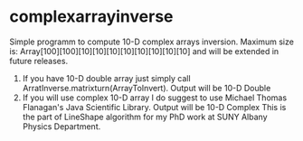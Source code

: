 # complexarrayinverse


Simple programm to compute 10-D complex arrays inversion. Maximum size is: 
Array[100][100][10][10][10][10][10][10][10][10] and will be extended in future releases. 
1. If you have 10-D double array just simply call ArratInverse.matrixturn(ArrayToInvert). 
   Output will be 10-D Double
2. If you will use complex 10-D array I do suggest to use Michael Thomas Flanagan's Java Scientific Library. 
   Output will be 10-D Complex
This is the part of LineShape algorithm for my PhD work at SUNY Albany Physics Department. 
